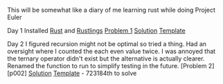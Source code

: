 This will be somewhat like a diary of me learning rust while doing Project Euler

Day 1 Installed [Rust][rust] and [Rustlings][rustlings]
[Problem 1][p001] [Solution](src/p001.rs) [Template](src/t001.rs)


Day 2 I figured recursion might not be optimal so tried a thing. Had an oversight 
where I counted the each even value twice. I was annoyed that the ternary operator
didn't exist but the alternative is actually clearer. Renamed the function to run to simplify testing in the future.
[Problem 2][p002] [Solution](src/p003.rs) [Template](src/t002.rs) - 723184th to solve


[rustlings]: https://github.com/rust-lang/rustlings/
[rustling]: https://github.com/rust-lang/rustlings/
[rust]:https://www.rust-lang.org/tools/install
[p001]: https://projecteuler.net/problem=1
